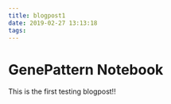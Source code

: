 ```yaml
---
title: blogpost1
date: 2019-02-27 13:13:18
tags:
---
```


# GenePattern Notebook

This is the first testing blogpost!!